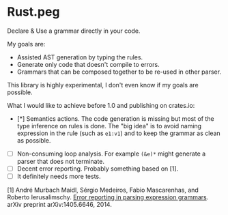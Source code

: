 Rust.peg
========

Declare &amp; Use a grammar directly in your code.

My goals are:

* Assisted AST generation by typing the rules.
* Generate only code that doesn't compile to errors.
* Grammars that can be composed together to be re-used in other parser.

This library is highly experimental, I don't even know if my goals are possible.

What I would like to achieve before 1.0 and publishing on crates.io:

- [*] Semantics actions. The code generation is missing but most of the type inference on rules is done. The "big idea" is to avoid naming expression in the rule (such as `e1:v1`) and to keep the grammar as clean as possible.
- [ ] Non-consuming loop analysis. For example `(&e)*` might generate a parser that does not terminate.
- [ ] Decent error reporting. Probably something based on [1].
- [ ] It definitely needs more tests.

[1] André Murbach Maidl, Sérgio Medeiros, Fabio Mascarenhas, and Roberto Ierusalimschy. [Error reporting in parsing expression grammars](http://arxiv.org/abs/1405.6646). arXiv preprint arXiv:1405.6646, 2014.
